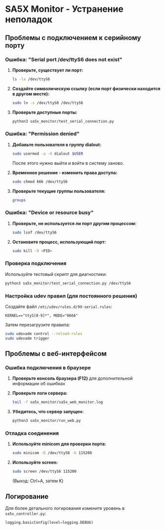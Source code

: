# SA5X Monitor - Устранение неполадок

## Проблемы с подключением к серийному порту

### Ошибка: "Serial port /dev/ttyS6 does not exist"

1. **Проверьте, существует ли порт:**
   ```bash
   ls -la /dev/ttyS6
   ```

2. **Создайте символическую ссылку (если порт физически находится в другом месте):**
   ```bash
   sudo ln -s /dev/ttyS0 /dev/ttyS6
   ```

3. **Проверьте доступные порты:**
   ```bash
   python3 sa5x_monitor/test_serial_connection.py
   ```

### Ошибка: "Permission denied"

1. **Добавьте пользователя в группу dialout:**
   ```bash
   sudo usermod -a -G dialout $USER
   ```
   После этого нужно выйти и войти в систему заново.

2. **Временное решение - изменить права доступа:**
   ```bash
   sudo chmod 666 /dev/ttyS6
   ```

3. **Проверьте текущие группы пользователя:**
   ```bash
   groups
   ```

### Ошибка: "Device or resource busy"

1. **Проверьте, не используется ли порт другим процессом:**
   ```bash
   sudo lsof /dev/ttyS6
   ```

2. **Остановите процесс, использующий порт:**
   ```bash
   sudo kill -9 <PID>
   ```

### Проверка подключения

Используйте тестовый скрипт для диагностики:
```bash
python3 sa5x_monitor/test_serial_connection.py /dev/ttyS6
```

### Настройка udev правил (для постоянного решения)

Создайте файл `/etc/udev/rules.d/99-serial.rules`:
```
KERNEL=="ttyS[0-9]*", MODE="0666"
```

Затем перезагрузите правила:
```bash
sudo udevadm control --reload-rules
sudo udevadm trigger
```

## Проблемы с веб-интерфейсом

### Ошибка подключения в браузере

1. **Проверьте консоль браузера (F12)** для дополнительной информации об ошибках

2. **Проверьте логи сервера:**
   ```bash
   tail -f sa5x_monitor/sa5x_web_monitor.log
   ```

3. **Убедитесь, что сервер запущен:**
   ```bash
   python3 sa5x_monitor/run_web.py
   ```

### Отладка соединения

1. **Используйте minicom для проверки порта:**
   ```bash
   sudo minicom -D /dev/ttyS6 -b 115200
   ```

2. **Используйте screen:**
   ```bash
   sudo screen /dev/ttyS6 115200
   ```
   (Выход: Ctrl+A, затем K)

## Логирование

Для более детального логирования измените уровень в `sa5x_controller.py`:
```python
logging.basicConfig(level=logging.DEBUG)
```